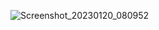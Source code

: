 ![Screenshot_20230120_080952](https://user-images.githubusercontent.com/70448538/213763413-54d55c03-40cb-408d-b15f-9fee673dc9e0.png)

